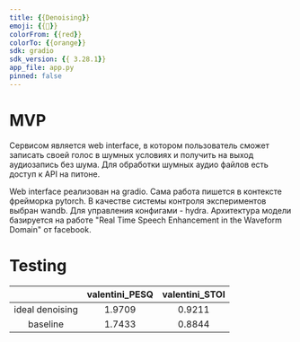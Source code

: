 ```yaml
---
title: {{Denoising}}
emoji: {{🤗}}
colorFrom: {{red}}
colorTo: {{orange}}
sdk: gradio
sdk_version: {{ 3.28.1}}
app_file: app.py
pinned: false
---
```


# MVP
Сервисом является web interface, в котором пользователь 
сможет записать своей голос в шумных условиях и получить на выход аудиозапись без шума.
Для обработки шумных аудио файлов есть доступ к  API на питоне.

Web interface реализован на gradio. Сама работа пишется в контексте фрейморка pytorch.
В качестве системы контроля экспериментов выбран wandb. Для управления конфигами - hydra.
Архитектура модели базируется на работе "Real Time Speech Enhancement in the Waveform Domain" от facebook.



# Testing
|                 | valentini_PESQ | valentini_STOI |
|:---------------:|:--------------:|:--------------:|
| ideal denoising |     1.9709     |     0.9211     |
|    baseline     |     1.7433     |     0.8844     |

